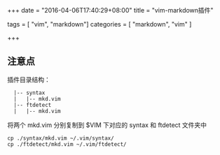 +++
date = "2016-04-06T17:40:29+08:00"
title = "vim-markdown插件"

tags = [ "vim", "markdown"]
categories = [
  "markdown",
  "vim"
]

+++

## 注意点
插件目录结构：

      |-- syntax
      |   |-- mkd.vim
      |-- ftdetect
      |   |-- mkd.vim 

将两个 mkd.vim 分别复制到 $VIM 下对应的 syntax 和 ftdetect 文件夹中

    cp ./syntax/mkd.vim ~/.vim/syntax/
    cp ./ftdetect/mkd.vim ~/.vim/ftdetect/ 

<!--more-->
